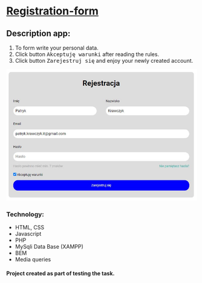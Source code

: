 # [Registration-form](https://patryk0408.github.io/registration-form/)

## Description app:
1. To form write your personal data.
2. Click button <kbd>Akceptuję warunki</kbd> after reading the rules.
3. Click button <kbd>Zarejestruj się</kbd> and enjoy your newly created account.

![image](image/app_screenshot.JPG)

### Technology:
- HTML, CSS
- Javascript
- PHP
- MySqli Data Base (XAMPP)
- BEM
- Media queries

#### Project created as part of testing the task.
